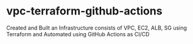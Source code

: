 # vpc-terraform-github-actions
Created and Built an Infrastructure consists of VPC, EC2, ALB, SG using Terraform and Automated using GitHub Actions as CI/CD
